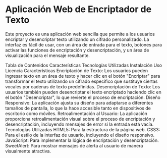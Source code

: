 # Aplicación Web de Encriptador de Texto
Este proyecto es una aplicación web sencilla que permite a los usuarios encriptar y desencriptar texto utilizando un cifrado personalizado. La interfaz es fácil de usar, con un área de entrada para el texto, botones para activar las funciones de encriptación y desencriptación, y un área de visualización para el mensaje resultante.

Tabla de Contenidos
Características
Tecnologías Utilizadas
Instalación
Uso
Licencia
Características
Encriptación de Texto: Los usuarios pueden ingresar texto en un área de texto y hacer clic en el botón "Encriptar" para transformar el texto utilizando un cifrado específico que sustituye ciertas vocales por cadenas de texto predefinidas.
Desencriptación de Texto: Los usuarios también pueden desencriptar el texto encriptado haciendo clic en el botón "Desencriptar", lo que revierte el proceso de encriptación.
Diseño Responsivo: La aplicación ajusta su diseño para adaptarse a diferentes tamaños de pantalla, lo que la hace accesible tanto en dispositivos de escritorio como móviles.
Retroalimentación al Usuario: La aplicación proporciona retroalimentación visual sobre el proceso de encriptación y desencriptación, incluyendo mensajes de error si la entrada está vacía.
Tecnologías Utilizadas
HTML5: Para la estructura de la página web.
CSS3: Para el estilo de la interfaz de usuario, incluyendo el diseño responsivo.
JavaScript: Para implementar la lógica de encriptación y desencriptación.
SweetAlert: Para mostrar mensajes de alerta al usuario de manera visualmente atractiva.
